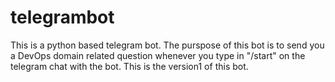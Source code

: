 # telegrambot

This is a python based telegram bot.
The purspose of this bot is to send you a DevOps domain related question whenever you type in "/start" on the telegram chat with the bot.
This is the version1 of this bot.
